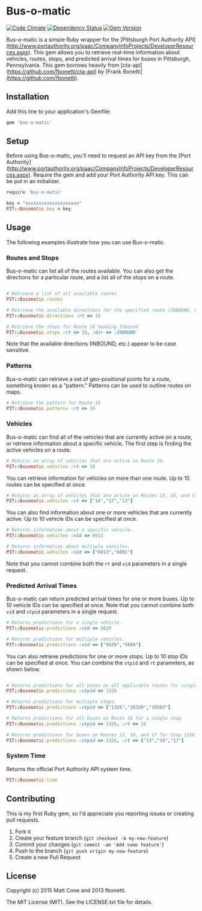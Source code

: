 # Bus-o-matic

[![Code Climate](https://codeclimate.com/github/mattcone/bus-o-matic/badges/gpa.svg)](https://codeclimate.com/github/mattcone/bus-o-matic)
[![Dependency Status](https://gemnasium.com/mattcone/bus-o-matic.svg)](https://gemnasium.com/mattcone/bus-o-matic)
[![Gem Version](https://badge.fury.io/rb/bus-o-matic.svg)](http://badge.fury.io/rb/bus-o-matic)

Bus-o-matic is a simple Ruby wrapper for the [Pittsburgh Port Authority API] 
(http://www.portauthority.org/paac/CompanyInfoProjects/DeveloperResources.aspx).
This gem allows you to retrieve real-time information about vehicles, routes, 
stops, and predicted arrival times for buses in Pittsburgh, Pennsylvania.
This gem borrows heavily from [cta-api] (https://github.com/fbonetti/cta-api)
by [Frank Bonetti] (https://github.com/fbonetti). 

## Installation

Add this line to your application's Gemfile:

```ruby
gem 'bus-o-matic'
```

## Setup

Before using Bus-o-matic, you'll need to request an API key from the [Port 
Authority] (http://www.portauthority.org/paac/CompanyInfoProjects/DeveloperResources.aspx). 
Require the gem and add your Port Authority API key. This can be put in an initializer.

```ruby
require 'bus-o-matic'

key = "xxxxxxxxxxxxxxxxxxxx"
PIT::Busomatic.key = key
```

## Usage

The following examples illustrate how you can use Bus-o-matic.

### Routes and Stops

Bus-o-matic can list all of the routes available. You can also get the 
directions for a particular route, and a list all of the stops on a route.

```ruby

# Retrieve a list of all available routes
PIT::Busomatic.routes

# Retrieve the available directions for the specified route (INBOUND, OUTBOUND, etc.)
PIT::Busomatic.directions :rt => 16

# Retrieve the stops for Route 16 heading Inbound
PIT::Busomatic.stops :rt => 16, :dir => :INBOUND
```

Note that the available directions (INBOUND, etc.) appear to be case sensitive. 

### Patterns

Bus-o-matic can retrieve a set of geo-positional points for a route, something 
known as a "pattern." Patterns can be used to outline routes on maps.

```ruby
# Retrieve the pattern for Route 16
PIT::Busomatic.patterns :rt => 16
```

### Vehicles

Bus-o-matic can find all of the vehicles that are currently active on a route, 
or retrieve information about a specific vehicle. The first step is finding 
the active vehicles on a route.

```ruby
# Returns an array of vehicles that are active on Route 16.
PIT::Busomatic.vehicles :rt => 16
```

You can retrieve information for vehicles on more than one route. Up to 10 
routes can be specified at once.

```ruby
# Returns an array of vehicles that are active on Routes 13, 16, and 17.
PIT::Busomatic.vehicles :rt => ["16","17","13"]
```

You can also find information about one or more vehicles that are currently
active. Up to 10 vehicle IDs can be specified at once.

```ruby
# Returns information about a specific vehicle.
PIT::Busomatic.vehicles :vid => 6013

# Returns information about multiple vehicles.
PIT::Busomatic.vehicles :vid => ["6013","6001"]
```

Note that you cannot combine both the `rt` and `vid` parameters in a single 
request.

### Predicted Arrival Times

Bus-o-matic can return predicted arrival times for one or more buses. Up to 10 
vehicle IDs can be specified at once. Note that you cannot combine both `vid` 
and `stpid` parameters in a single request.

```ruby
# Returns predictions for a single vehicle.
PIT::Busomatic.predictions :vid => 5629

# Returns predictions for multiple vehicles. 
PIT::Busomatic.predictions :vid => ["5629","5604"]
```

You can also retrieve predictions for one or more stops. Up to 10 stop IDs can 
be specified at once. You can combine the `stpid` and `rt` parameters, as shown
below.

```ruby

# Returns predictions for all buses on all applicable routes for single stop.
PIT::Busomatic.predictions :stpid => 1326

# Returns predictions for multiple stops.
PIT::Busomatic.predictions :stpid => ["1326","18320","18563"]

# Returns predictions for all buses on Route 16 for a single stop 
PIT::Busomatic.predictions :stpid => 1326, :rt => 16

# Returns predictions for buses on Routes 13, 16, and 17 for Stop 1326.
PIT::Busomatic.predictions :stpid => 1326, :rt => ["13","16","17"]
```

### System Time

Returns the official Port Authority API system time. 

```ruby
PIT::Busomatic.time
```


## Contributing

This is my first Ruby gem, so I'd appreciate you reporting issues or creating 
pull requests. 

1. Fork it
2. Create your feature branch (`git checkout -b my-new-feature`)
3. Commit your changes (`git commit -am 'Add some feature'`)
4. Push to the branch (`git push origin my-new-feature`)
5. Create a new Pull Request


## License

Copyright (c) 2015 Matt Cone and 2013 fbonetti.

The MIT License (MIT). See the LICENSE.txt file for details.